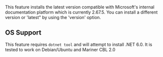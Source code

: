 This feature installs the latest version compatible with Microsoft's internal documentation
platform which is currently 2.67.5. You can install a different version or 'latest" by using
the 'version' option.

## OS Support

This feature requires `dotnet tool` and will attempt to install .NET 6.0. It is tested to work on Debian/Ubuntu and Mariner CBL 2.0
